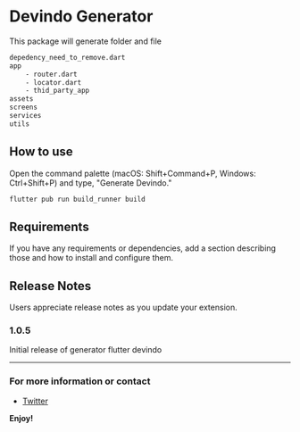 # Devindo Generator

This package will generate folder and file

```bash
depedency_need_to_remove.dart
app
    - router.dart
    - locator.dart
    - thid_party_app
assets
screens
services
utils
```

## How to use

Open the command palette (macOS: Shift+Command+P, Windows: Ctrl+Shift+P) and type, "Generate Devindo."

```bash
flutter pub run build_runner build
``` 


## Requirements

If you have any requirements or dependencies, add a section describing those and how to install and configure them.


## Release Notes

Users appreciate release notes as you update your extension.

### 1.0.5

Initial release of generator flutter devindo


-----------------------------------------------------------------------------------------------------------

### For more information or contact

* [Twitter](http://twitter.com/hifiaz)

**Enjoy!**
